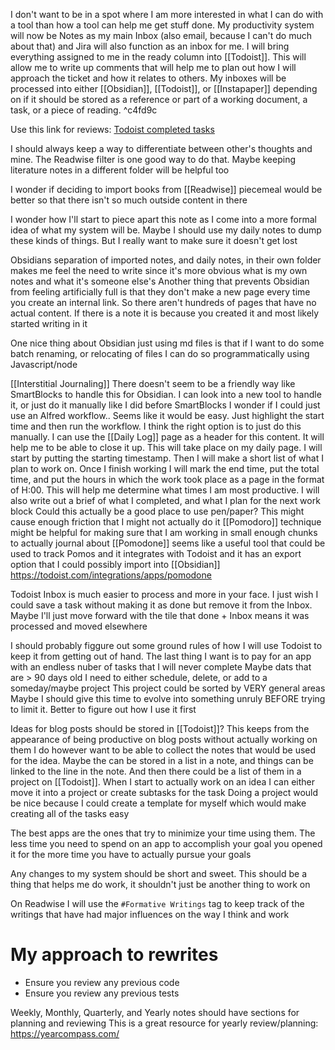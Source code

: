 I don't want to be in a spot where I am more interested in what I can do with a tool than how a tool can help me get stuff done. My productivity system will now be Notes as my main Inbox (also email, because I can't do much about that) and Jira will also function as an inbox for me. I will bring everything assigned to me in the ready column into [[Todoist]]. This will allow me to write up comments that will help me to plan out how I will approach the ticket and how it relates to others. My inboxes will be processed into either [[Obsidian]], [[Todoist]], or [[Instapaper]] depending on if it should be stored as a reference or part of a working document, a task, or a piece of reading. ^c4fd9c

Use this link for reviews: [Todoist completed tasks](https://todoist.com/app/activity?eventType=item%3Acompleted#)

I should always keep a way to differentiate between other's thoughts and mine. The Readwise filter is one good way to do that. Maybe keeping literature notes in a different folder will be helpful too

I wonder if deciding to import books from [[Readwise]] piecemeal would be better so that there isn't so much outside content in there

I wonder how I'll start to piece apart this note as I come into a more formal idea of what my system will be. Maybe I should use my daily notes to dump these kinds of things. But I really want to make sure it doesn't get lost

Obsidians separation of imported notes, and daily notes, in their own folder makes me feel the need to write since it's more obvious what is my own notes and what it's someone else's
    Another thing that prevents Obsidian from feeling artificially full is that they don't make a new page every time you create an internal link. So there aren't hundreds of pages that have no actual content. If there is a note it is because you created it and most likely started writing in it

One nice thing about Obsidian just using md files is that if I want to do some batch renaming, or relocating of files I can do so programmatically using Javascript/node

[[Interstitial Journaling]]
    There doesn't seem to be a friendly way like SmartBlocks to handle this for Obsidian. I can look into a new tool to handle it, or just do it manually like I did before SmartBlocks
        I wonder if I could just use an Alfred workflow.. Seems like it would be easy. Just highlight the start time and then run the workflow. 
        I think the right option is to just do this manually. I can use the [[Daily Log]] page as a header for this content. It will help me to be able to close it up. This will take place on my daily page. I will start by putting the starting timestamp. Then I will make a short list of what I plan to work on. Once I finish working I will mark the end time, put the total time, and put the hours in which the work took place as a page in the format of H:00. This will help me determine what times I am most productive. I will also write out a brief of what I completed, and what I plan for the next work block
        Could this actually be a good place to use pen/paper?
            This might cause enough friction that I might not actually do it
        [[Pomodoro]] technique might be helpful for making sure that I am working in small enough chunks to actually journal about
            [[Pomodone]] seems like a useful tool that could be used to track Pomos and it integrates with Todoist and it has an export option that I could possibly import into [[Obsidian]] https://todoist.com/integrations/apps/pomodone

Todoist Inbox is much easier to process and more in your face. I just wish I could save a task without making it as done but remove it from the Inbox. 
    Maybe I'll just move forward with the tile that done + Inbox means it was processed and moved elsewhere 
    
I should probably figgure out some ground rules of how I will use Todoist to keep it from getting out of hand. The last thing I want is to pay for an app with an endless nuber of tasks that I will never complete
    Maybe dats that are > 90 days old I need to either schedule, delete, or add to a someday/maybe project
        This project could be sorted by VERY general areas
    Maybe I should give this time to evolve into something unruly BEFORE trying to limit it. Better to figure out how I use it first

Ideas for blog posts should be stored in [[Todoist]]?
    This keeps from the appearance of being productive on blog posts without actually working on them
    I do however want to be able to collect the notes that would be used for the idea. Maybe the can be stored in a list in a note, and things can be linked to the line in the note. And then there could be a list of them in a project on [[Todoist]]. When I start to actually work on an idea I can either move it into a project or create subtasks for the task
        Doing a project would be nice because I could create a template for myself which would make creating all of the tasks easy

The best apps are the ones that try to minimize your time using them. The less time you need to spend on an app to accomplish your goal you opened it for the more time you have to actually pursue your goals

Any changes to my system should be short and sweet. This should be a thing that helps me do work, it shouldn't just be another thing to work on

On Readwise I will use the `#Formative Writings` tag to keep track of the writings that have had major influences on the way I think and work

# My approach to rewrites
- Ensure you review any previous code
- Ensure you review any previous tests

Weekly, Monthly, Quarterly, and Yearly notes should have sections for planning and reviewing 
This is a great resource for yearly review/planning: https://yearcompass.com/